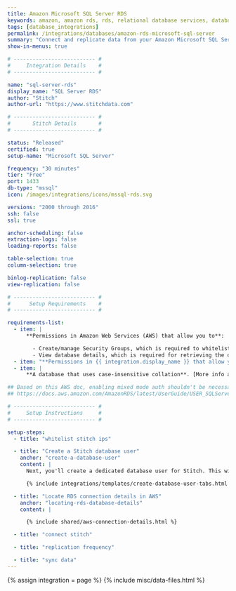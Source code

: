 ```yaml
---
title: Amazon Microsoft SQL Server RDS
keywords: amazon, amazon rds, rds, relational database services, database integration, etl rds, rds etl
tags: [database_integrations]
permalink: /integrations/databases/amazon-rds-microsoft-sql-server
summary: "Connect and replicate data from your Amazon Microsoft SQL Server RDS using Stitch's Microsoft SQL Server integration."
show-in-menus: true

# -------------------------- #
#     Integration Details    #
# -------------------------- #

name: "sql-server-rds"
display_name: "SQL Server RDS"
author: "Stitch"
author-url: "https://www.stitchdata.com"

# -------------------------- #
#       Stitch Details       #
# -------------------------- #

status: "Released"
certified: true
setup-name: "Microsoft SQL Server"

frequency: "30 minutes"
tier: "Free"
port: 1433
db-type: "mssql"
icon: /images/integrations/icons/mssql-rds.svg

versions: "2000 through 2016"
ssh: false
ssl: true

anchor-scheduling: false
extraction-logs: false
loading-reports: false

table-selection: true
column-selection: true

binlog-replication: false
view-replication: false

# -------------------------- #
#      Setup Requirements    #
# -------------------------- #

requirements-list:
  - item: |
      **Permissions in Amazon Web Services (AWS) that allow you to**:

        - Create/manage Security Groups, which is required to whitelist Stitch's IP addresses.
        - View database details, which is required for retrieving the database's connection details.
  - item: "**Permissions in {{ integration.display_name }} that allow you to create/manage users.** This is required to create the Stitch database user."
  - item: |
      **A database that uses case-insensitive collation**. [More info about collation can be found here in Microsoft's documentation](https://docs.microsoft.com/en-us/sql/relational-databases/collations/collation-and-unicode-support#Collation_Defn).

## Based on this AWS doc, enabling mixed mode auth shouldn't be necessary:
## https://docs.aws.amazon.com/AmazonRDS/latest/UserGuide/USER_SQLServerWinAuth.html

# -------------------------- #
#     Setup Instructions     #
# -------------------------- #

setup-steps:
  - title: "whitelist stitch ips"

  - title: "Create a Stitch database user"
    anchor: "create-a-database-user"
    content: |
      Next, you'll create a dedicated database user for Stitch. This will ensure Stitch is visible in any logs or audits, and allow you to maintain your privilege hierarchy.

      {% include integrations/templates/create-database-user-tabs.html %}

  - title: "Locate RDS connection details in AWS"
    anchor: "locating-rds-database-details"
    content: |

      {% include shared/aws-connection-details.html %}

  - title: "connect stitch"

  - title: "replication frequency"

  - title: "sync data"
---
```

{% assign integration = page %}
{% include misc/data-files.html %}
